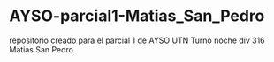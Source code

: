 # AYSO-parcial1-Matias_San_Pedro
repositorio creado para el parcial 1 de AYSO UTN Turno noche div 316  Matias San Pedro 
